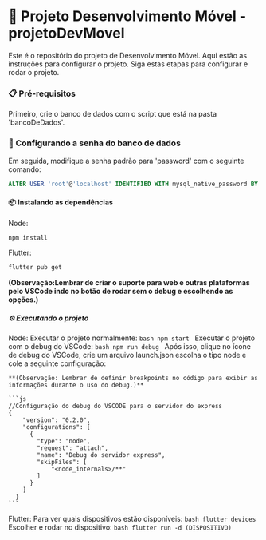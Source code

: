 # 🚀 Projeto Desenvolvimento Móvel - projetoDevMovel

Este é o repositório do projeto de Desenvolvimento Móvel. Aqui estão as instruções para configurar o projeto.
Siga estas etapas para configurar e rodar o projeto.

### 📋 Pré-requisitos

Primeiro, crie o banco de dados com o script que está na pasta 'bancoDeDados'.

### 🔑 Configurando a senha do banco de dados

Em seguida, modifique a senha padrão para 'password' com o seguinte comando:

```sql
ALTER USER 'root'@'localhost' IDENTIFIED WITH mysql_native_password BY 'password';
```
#### 📦 Instalando as dependências
Node:
```bash
npm install
```
Flutter:
```bash
flutter pub get
```
**(Observação:Lembrar de criar o suporte para web e outras plataformas pelo VSCode indo no botão de rodar sem o debug e escolhendo as opções.)**



##### ⚙️ Executando o projeto
Node:
    Executar o projeto normalmente:
    ```bash
    npm start
    ```
    Executar o projeto com o debug do VSCode:
    ```bash
    npm run debug
    ```
    Após isso, clique no ícone de debug do VSCode, crie um arquivo launch.json escolha o tipo node e cole a seguinte configuração:
    
    **(Observação: Lembrar de definir breakpoints no código para exibir as informações durante o uso do debug.)**
    
    ```js
    //Configuração do debug do VSCODE para o servidor do express
    {
        "version": "0.2.0",
        "configurations": [
          {
            "type": "node",
            "request": "attach",
            "name": "Debug do servidor express",
            "skipFiles": [
                "<node_internals>/**"
            ]
          }
        ]
      }
    ```
Flutter:
    Para ver quais dispositivos estão disponíveis:
    ```bash
    flutter devices
    ```
    Escolher e rodar no dispositivo:
    ```bash
    flutter run -d (DISPOSITIVO)
    ```
